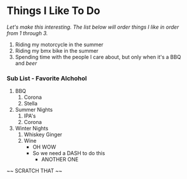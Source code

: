 # Things I Like To Do
_Let's make this interesting. The list below will order things I like in order from 1 through 3._
1. Riding my motorcycle in the summer
2. Riding my bmx bike in the summer
3. Spending time with the people I care about, but only when it's a BBQ and _beer_

### Sub List - Favorite Alchohol
1. BBQ
    1. Corona
    2. Stella
2. Summer Nights
    1. IPA's
    2. Corona
3. Winter Nights
    1. Whiskey Ginger
    2. Wine
         - OH WOW
         - So we need a DASH to do this
            - ANOTHER ONE


~~ SCRATCH THAT ~~
